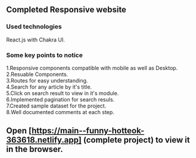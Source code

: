 
## Completed Responsive website

### Used technologies
React.js with Chakra UI.



### Some key points to notice

1.Responsive components compatible with mobile as well as Desktop.<br />
2.Resuable Components.<br />
3.Routes for easy understanding.<br />
4.Search for any article by it's title.<br />
5.Click on search result to view in it's module. <br />
6.Implemented pagination for search resuls.<br />
7.Created sample dataset for the project. <br />
8.Well documented comments at each step.

## Open [https://main--funny-hotteok-363618.netlify.app] (complete project) to view it in the browser.


